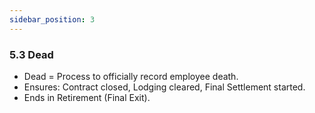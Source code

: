 ```yaml
---
sidebar_position: 3
---
```


### 5.3 Dead

- Dead = Process to officially record employee death.
- Ensures:
Contract closed, Lodging cleared, Final Settlement started.
- Ends in Retirement (Final Exit).